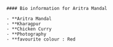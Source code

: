      #### Bio information for Aritra Mandal
     
     - **Aritra Mandal
     - **Kharagpur
     - **Chicken Curry
     - **Photography
     - **favourite colour : Red
